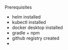 Prerequisites
- helm installed
- kubectl installed
- docker desktop installed
- gradle + npm
- github registry created
- 